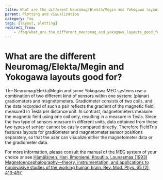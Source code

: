 ```yaml
---
title: What are the different Neuromag/Elekta/Megin and Yokogawa layouts good for?
parent: Plotting and visualization
category: faq
tags: [layout, plotting]
redirect_from:
    - /faq/what_are_the_different_neuromag_and_yokogawa_layouts_good_for/
---
```


# What are the different Neuromag/Elekta/Megin and Yokogawa layouts good for?

The Neuromag/Elekta/Megin and some Yokogawa MEG systems use a combination of two different kind of sensors within one system: (planar) gradiometers and magnetometers. Gradiometer consists of two coils, and the data recorded of such a pair reflects the gradient of the magnetic field, measured in Tesla per distance unit. In contrast, magnetometers measure the magnetic field using one coil only, resulting in a measure in Tesla. Since the two type of sensors measure in different units, data obtained from these two types of sensor cannot be easily compared directly. Therefore FieldTrip features layouts for gradiometer and magnetometer sensor positions separately, so that the user can visualize either the magnetometer data or the gradiometer data.

For more information, please consult the manual of the MEG system of your choice or see [Hämäläinen, Hari, Ilmoniemi, Knuutila, Lounasmaa (1993) Magnetoencephalography—theory, instrumentation, and applications to noninvasive studies of the working human brain. Rev. Mod. Phys. 65 (2), 413-497](http://rmp.aps.org/abstract/RMP/v65/i2/p413_1)
